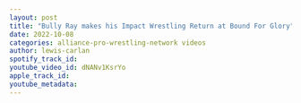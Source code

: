 ```yaml
---
layout: post
title: "Bully Ray makes his Impact Wrestling Return at Bound For Glory"
date: 2022-10-08
categories: alliance-pro-wrestling-network videos
author: lewis-carlan
spotify_track_id: 
youtube_video_id: dNANv1KsrYo
apple_track_id: 
youtube_metadata: 
---
```


